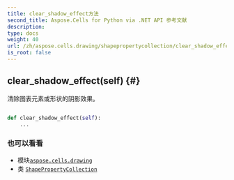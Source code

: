 ```yaml
---
title: clear_shadow_effect方法
second_title: Aspose.Cells for Python via .NET API 参考文献
description:
type: docs
weight: 40
url: /zh/aspose.cells.drawing/shapepropertycollection/clear_shadow_effect/
is_root: false
---
```

##  clear_shadow_effect(self) {#}
清除图表元素或形状的阴影效果。



```python

def clear_shadow_effect(self):
    ...
```





### 也可以看看
* 模块[`aspose.cells.drawing`](../../)
* 类 [`ShapePropertyCollection`](/cells/python-net/zh/aspose.cells.drawing/shapepropertycollection)
